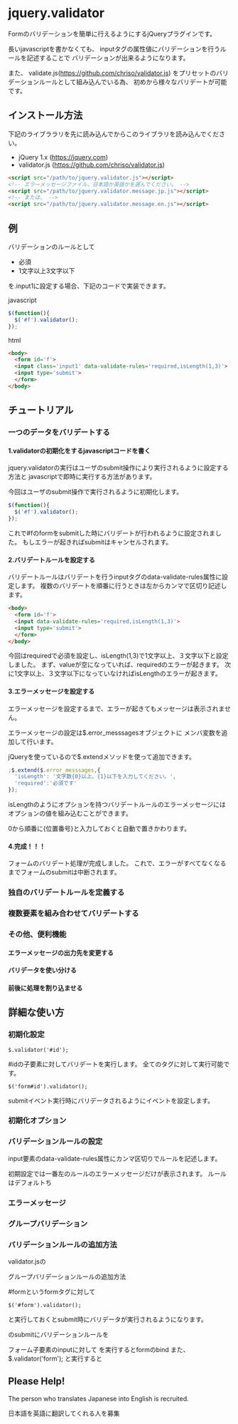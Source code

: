 # jquery.validator

Formのバリデーションを簡単に行えるようにするjQueryプラグインです。

長いjavascriptを書かなくても、
inputタグの属性値にバリデーションを行うルールを記述することで
バリデーションが出来るようになります。

また、
validate.js(https://github.com/chriso/validator.js)
をプリセットのバリデーションルールとして組み込んでいる為、
初めから様々なバリデートが可能です。

## インストール方法

下記のライブララリを先に読み込んでからこのライブラリを読み込んでください。
- jQuery 1.x (https://jquery.com)
- validator.js (https://github.com/chriso/validator.js)

```html
<script src="/path/to/jquery.validator.js"></script>
<!-- エラーメッセージファイル、日本語か英語かを選んでください。 -->
<script src="/path/to/jquery.validator.message.jp.js"></script>
<!-- または、 -->
<script src="/path/to/jquery.validator.message.en.js"></script>

```

## 例
バリデーションのルールとして
- 必須
- 1文字以上3文字以下

を.input1に設定する場合、下記のコードで実装できます。

javascript
```javascript
$(function(){
  $('#f').validator();
});
```
html
```html
<body>
  <form id='f'>
  <input class='input1' data-validate-rules='required,isLength(1,3)'>
  <input type='submit'>
  </form>
</body>
```
## チュートリアル
### 一つのデータをバリデートする
#### 1.validatorの初期化をするjavascriptコードを書く

jquery.validatorの実行はユーザのsubmit操作により実行されるように設定する方法と
javascriptで即時に実行する方法があります。

今回はユーザのsubmit操作で実行されるように初期化します。
```javascript
$(function(){
  $('#f').validator();
});
```
 これで#fのformをsubmitした時にバリデートが行われるように設定されました。
 もしエラーが起きればsubmitはキャンセルされます。
#### 2.バリデートルールを設定する
バリデートルールはバリデートを行うinputタグのdata-validate-rules属性に設定します。
複数のバリデートを順番に行うときは左からカンマで区切り記述します。

```html
<body>
  <form id='f'>
  <input data-validate-rules='required,isLength(1,3)'>
  <input type='submit'>
  </form>
</body>
```
今回はrequiredで必須を設定し、isLength(1,3)で1文字以上、３文字以下と設定しました。
まず、valueが空になっていれば、requiredのエラーが起きます。
次に1文字以上、３文字以下になっていなければisLengthのエラーが起きます。

#### 3.エラーメッセージを設定する

エラーメッセージを設定するまで、エラーが起きてもメッセージは表示されません。

エラーメッセージの設定は$.error_messsagesオブジェクトに
メンバ変数を追加して行います。

jQueryを使っているので$.extendメソッドを使って追加できます。
```javascript
;$.extend($.error_messsages,{
  'isLength': '文字数{0}以上、{1}以下を入力してください。',
  'required':'必須です'
});
```
isLengthのようにオプションを持つバリデートルールのエラーメッセージには
オプションの値を組み込むことができます。

0から順番に{位置番号}と入力しておくと自動で置きかわります。

#### 4.完成！！！
フォームのバリデート処理が完成しました。
これで、エラーがすべてなくなるまでフォームのsubmitは中断されます。

### 独自のバリデートルールを定義する

### 複数要素を組み合わせてバリデートする

### その他、便利機能
#### エラーメッセージの出力先を変更する
#### バリデータを使い分ける
#### 前後に処理を割り込ませる

## 詳細な使い方
### 初期化設定
```
$.validator('#id');
```

 #idの子要素に対してバリデートを実行します。
全てのタグに対して実行可能です。
```
$('form#id').validator();
```
submitイベント実行時にバリデータされるようにイベントを設定します。
### 初期化オプション


### バリデーションルールの設定
input要素のdata-validate-rules属性にカンマ区切りでルールを記述します。

初期設定では一番左のルールのエラーメッセージだけが表示されます。
ルールはデフォルトち

### エラーメッセージ
### グループバリデーション




### バリデーションルールの追加方法
validator.jsの

グループバリデーションルールの追加方法

 #formというformタグに対して
 ```
 $('#form').validator();
 ```
と実行しておくとsubmit時にバリデータが実行されるようになります。

のsubmitにバリデーションルールを

 フォーム子要素のinputに対して
を実行するとformのbind
また、
$.validator('form');
と実行すると


## Please Help!
The person who translates Japanese into English is recruited.

日本語を英語に翻訳してくれる人を募集
